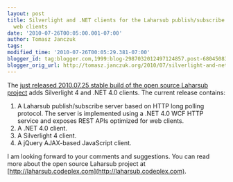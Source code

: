 ```yaml
---
layout: post
title: Silverlight and .NET clients for the Laharsub publish/subscribe service for
  web clients
date: '2010-07-26T00:05:00.001-07:00'
author: Tomasz Janczuk
tags: 
modified_time: '2010-07-26T00:05:29.381-07:00'
blogger_id: tag:blogger.com,1999:blog-2987032012497124857.post-6804508343557679158
blogger_orig_url: http://tomasz.janczuk.org/2010/07/silverlight-and-net-clients-for.html
---
```





The [just released 2010.07.25 stable build of the open source Laharsub project](http://laharsub.codeplex.com/releases/view/49599) adds Silverlight 4 and .NET 4.0 clients. The current release contains:  

1. A Laharsub publish/subscribe server based on HTTP long polling protocol. The server is implemented using a .NET 4.0 WCF HTTP service and exposes REST APIs optimized for web clients.  
2. A .NET 4.0 client.  
3. A Silverlight 4 client.  
4. A jQuery AJAX-based JavaScript client.  
  

I am looking forward to your comments and suggestions. You can read more about the open source Laharsub project at [http://laharsub.codeplex.com](http://laharsub.codeplex.com).   